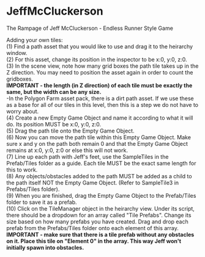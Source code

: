 # JeffMcCluckerson
 The Rampage of Jeff McCluckerson - Endless Runner Style Game
 
 Adding your own tiles:\
 (1) Find a path asset that you would like to use and drag it to the heirarchy window.\
 (2) For this asset, change its position in the inspector to be x:0, y:0, z:0.\
 (3) In the scene view, note how many grid boxes the path tile takes up in the Z direction.  You may need to position the asset again in order to count the gridboxes.\
     **IMPORTANT - the length (in Z direction) of each tile must be exactly the same, but the width can be any size.**\
     -In the Polygon Farm asset pack, there is a dirt path asset.  If we use these as a base for all of our tiles in this level, then    this is a step we do not have to worry about.\
 (4) Create a new Empty Game Object and name it according to what it will do.  Its position MUST be x:0, y:0, z:0.\
 (5) Drag the path tile onto the Empty Game Object.\
 (6) Now you can move the path tile within this Empty Game Object.  Make sure x and y on the path both remain 0 and that the Empty Game Object remains at x:0, y:0, z:0 or else this will not work.\
 (7) Line up each path with Jeff's feet, use the SampleTiles in the Prefab/Tiles folder as a guide.  Each tile MUST be the exact same length for this to work.\
 (8) Any objects/obstacles added to the path MUST be added as a child to the path itself NOT the Empty Game Object. (Refer to SampleTile3 in Prefabs/Tiles folder).\
 (9) When you are finished, drag the Empty Game Object to the Prefab/Tiles folder to save it as a prefab.\
 (10) Click on the TileManager object in the heirarchy view.  Under its script, there should be a dropdown for an array called "Tile Prefabs".  Change its size based on how many prefabs you have created.  Drag and drop each prefab from the Prefabs/Tiles folder onto each element of this array.\
    **IMPORTANT - make sure that there is a tile prefab without any obstacles on it.  Place this tile on "Element 0" in the array.  This way Jeff won't initially spawn into obstacles.**
     
